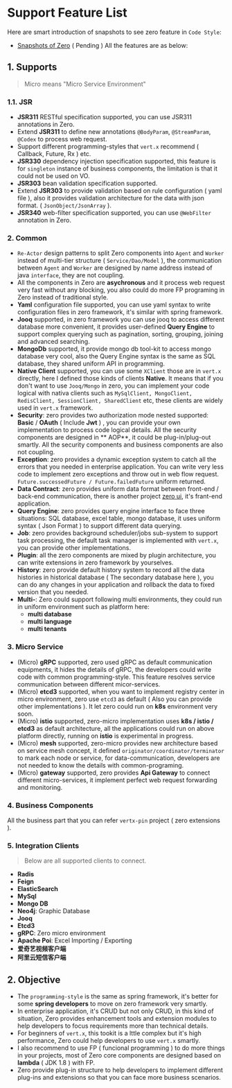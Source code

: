 # Support Feature List

Here are smart introduction of snapshots to see zero feature in `Code Style`:

* [Snapshots of Zero](FEATURE-POINTS.md) ( Pending )
  All the features are as below:

## 1. Supports

> Micro means "Micro Service Environment"

### 1.1. JSR

* **JSR311** RESTful specification supported, you can use JSR311 annotations in Zero.
* Extend **JSR311** to define new annotations `@BodyParam`, `@StreamParam`, `@Codex` to process web request.
* Support different programming-styles that `vert.x` recommend ( Callback, Future, Rx ) etc.
* **JSR330** dependency injection specification supported, this feature is for `singleton` instance of business
  components, the limitation is that it could not be used on VO.
* **JSR303** bean validation specification supported.
* Extend **JSR303** to provide validation based on rule configuration ( yaml file ), also it provides validation
  architecture for the data with json format. ( `JsonObject/JsonArray` ).
* **JSR340** web-filter specification supported, you can use `@WebFilter` annotation in Zero.

### 2. Common

* `Re-Actor` design patterns to split Zero components into `Agent` and `Worker` instead of multi-tier
  structure ( `Service/Dao/Model` ), the communication between `Agent` and `Worker` are designed by name address instead
  of java `interface`, they are not coupling.
* All the components in Zero are **asychronous** and it process web request very fast without any blocking, you also
  could do more FP programing in Zero instead of traditional style.
* **Yaml** configuration file supported, you can use yaml syntax to write configuration files in zero framework, it's
  similar with spring framework.
* **Jooq** supported, in zero framework you can use jooq to access different database more convenient, it provides
  user-defined **Query Engine** to support complex querying such as pagination, sorting, grouping, joining and advanced
  searching.
* **MongoDb** supported, it provide mongo db tool-kit to access mongo database very cool, also the Query Engine syntax
  is the same as SQL database, they shared uniform API in programming.
* **Native Client** supported, you can use some `XClient` those are in `vert.x` directly, here I defined those kinds of
  clients **Native**. It means that if you don't want to use `Jooq/Mongo` in zero, you can implement your code logical
  with nativa clients such as `MySqlClient, MongoClient, RedisClient, SessionClient, SharedClient` etc, these clients
  are widely used in `vert.x` framework.
* **Security**: zero provides two authorization mode nested supported: **Basic** / **OAuth** ( Include **Jwt** ) , you
  can provide your own implementation to process code logical details. All the security components are designed in **
  AOP**, it could be plug-in/plug-out smartly. All the security components and business components are also not
  coupling.
* **Exception**: zero provides a dynamic exception system to catch all the errors that you needed in enterprise
  application. You can write very less code to implement zero exceptions and throw out in web flow
  request. `Future.successedFuture / Future.failedFuture` uniform returned.
* **Data Contract**: zero provides uniform data format between front-end / back-end communication, there is another
  project [zero ui](http://www.vertxui.cn), it's frant-end application.
* **Query Engine**: zero provides query engine interface to face three situations: SQL database, excel table, mongo
  database, it uses uniform syntax ( Json Format ) to support different data querying.
* **Job**: zero provides background scheduler/jobs sub-system to support task processing, the default task manager is
  implemented with `vert.x`, you can provide other implementations.
* **Plugin**: all the zero components are mixed by plugin architecture, you can write extensions in zero framework by
  yourselves.
* **History**: zero provide default history system to record all the data histories in historical database ( The
  secondary database here ), you can do any changes in your application and rollback the data to fixed version that you
  needed.
* **Multi-**: Zero could support following multi environments, they could run in uniform environment such as platform
  here:
    * **multi database**
    * **multi language**
    * **multi tenants**

### 3. Micro Service

* (Micro) **gRPC** supported, zero used gRPC as default communication equipments, it hides the details of gRPC, the
  developers could write code with common programming-style. This feature resolves service communication between
  different micor-services.
* (Micro) **etcd3** supported, when you want to implement registry center in micro environment, zero use `etcd3` as
  default ( Also you can provide other implementations ). It let zero could run on **k8s** environment very soon.
* (Micro) **istio** supported, zero-micro implementation uses **k8s / istio / etcd3** as default architecture, all the
  applications could run on above platform directly, running on **istio** is experimental in progress.
* (Micro) **mesh** supported, zero-micro provides new architecture based on service mesh concept, it
  defined `originator/coordinator/terminator` to mark each node or service, for data-communication, developers are not
  needed to know the details with common-programing.
* (Micro) **gateway** supported, zero provides **Api Gateway** to connect different micro-services, it implement perfect
  web request forwarding and monitoring.

### 4. Business Components

All the business part that you can refer `vertx-pin` project ( zero extensions ).

### 5. Integration Clients

> Below are all supported clients to connect.

* **Radis**
* **Feign**
* **ElasticSearch**
* **MySql**
* **Mongo DB**
* **Neo4j**: Graphic Database
* **Jooq**
* **Etcd3**
* **gRPC**: Zero micro environment
* **Apache Poi**: Excel Importing / Exporting
* **爱奇艺视频客户端**
* **阿里云短信客户端**

## 2. Objective

* The `programming-style` is the same as spring framework, it's better for some **spring developers** to move on zero
  framework very smartly.
* In enterprise application, it's CRUD but not only CRUD, in this kind of situation, Zero provides enhancement tools and
  extension modules to help developers to focus requirements more than technical details.
* For beginners of `vert.x`, this tookit is a lttle complex but it's high performance, Zero could help developers to
  use `vert.x` smartly.
* I also recommend to use FP ( funcional programming ) to do more things in your projects, most of Zero core components
  are designed based on **lambda** ( JDK 1.8 ) with FP.
* Zero provide plug-in structure to help developers to implement different plug-ins and extensions so that you can face
  more business scenarios. 



